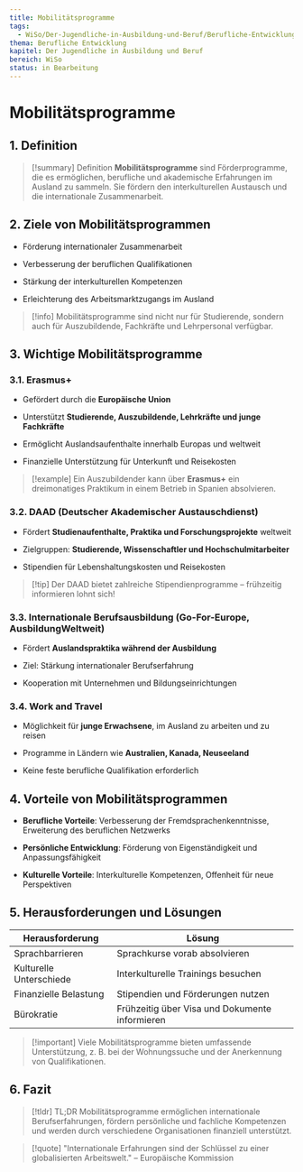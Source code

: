 ```yaml
---
title: Mobilitätsprogramme
tags:
  - WiSo/Der-Jugendliche-in-Ausbildung-und-Beruf/Berufliche-Entwicklung
thema: Berufliche Entwicklung
kapitel: Der Jugendliche in Ausbildung und Beruf
bereich: WiSo
status: in Bearbeitung
---
```


# Mobilitätsprogramme

## 1. Definition

> [!summary] Definition 
> **Mobilitätsprogramme** sind Förderprogramme, die es ermöglichen, berufliche und akademische Erfahrungen im Ausland zu sammeln. Sie fördern den interkulturellen Austausch und die internationale Zusammenarbeit.

## 2. Ziele von Mobilitätsprogrammen

- Förderung internationaler Zusammenarbeit
    
- Verbesserung der beruflichen Qualifikationen
    
- Stärkung der interkulturellen Kompetenzen
    
- Erleichterung des Arbeitsmarktzugangs im Ausland
    

> [!info] Mobilitätsprogramme sind nicht nur für Studierende, sondern auch für Auszubildende, Fachkräfte und Lehrpersonal verfügbar.

## 3. Wichtige Mobilitätsprogramme

### 3.1. Erasmus+

- Gefördert durch die **Europäische Union**
    
- Unterstützt **Studierende, Auszubildende, Lehrkräfte und junge Fachkräfte**
    
- Ermöglicht Auslandsaufenthalte innerhalb Europas und weltweit
    
- Finanzielle Unterstützung für Unterkunft und Reisekosten
    

> [!example] Ein Auszubildender kann über **Erasmus+** ein dreimonatiges Praktikum in einem Betrieb in Spanien absolvieren.

### 3.2. DAAD (Deutscher Akademischer Austauschdienst)

- Fördert **Studienaufenthalte, Praktika und Forschungsprojekte** weltweit
    
- Zielgruppen: **Studierende, Wissenschaftler und Hochschulmitarbeiter**
    
- Stipendien für Lebenshaltungskosten und Reisekosten
    

> [!tip] Der DAAD bietet zahlreiche Stipendienprogramme – frühzeitig informieren lohnt sich!

### 3.3. Internationale Berufsausbildung (Go-For-Europe, AusbildungWeltweit)

- Fördert **Auslandspraktika während der Ausbildung**
    
- Ziel: Stärkung internationaler Berufserfahrung
    
- Kooperation mit Unternehmen und Bildungseinrichtungen
    

### 3.4. Work and Travel

- Möglichkeit für **junge Erwachsene**, im Ausland zu arbeiten und zu reisen
    
- Programme in Ländern wie **Australien, Kanada, Neuseeland**
    
- Keine feste berufliche Qualifikation erforderlich
    

## 4. Vorteile von Mobilitätsprogrammen

- **Berufliche Vorteile**: Verbesserung der Fremdsprachenkenntnisse, Erweiterung des beruflichen Netzwerks
    
- **Persönliche Entwicklung**: Förderung von Eigenständigkeit und Anpassungsfähigkeit
    
- **Kulturelle Vorteile**: Interkulturelle Kompetenzen, Offenheit für neue Perspektiven
    

## 5. Herausforderungen und Lösungen

|Herausforderung|Lösung|
|---|---|
|Sprachbarrieren|Sprachkurse vorab absolvieren|
|Kulturelle Unterschiede|Interkulturelle Trainings besuchen|
|Finanzielle Belastung|Stipendien und Förderungen nutzen|
|Bürokratie|Frühzeitig über Visa und Dokumente informieren|

> [!important] Viele Mobilitätsprogramme bieten umfassende Unterstützung, z. B. bei der Wohnungssuche und der Anerkennung von Qualifikationen.

## 6. Fazit

> [!tldr] TL;DR 
> Mobilitätsprogramme ermöglichen internationale Berufserfahrungen, fördern persönliche und fachliche Kompetenzen und werden durch verschiedene Organisationen finanziell unterstützt.

> [!quote] "Internationale Erfahrungen sind der Schlüssel zu einer globalisierten Arbeitswelt." – Europäische Kommission